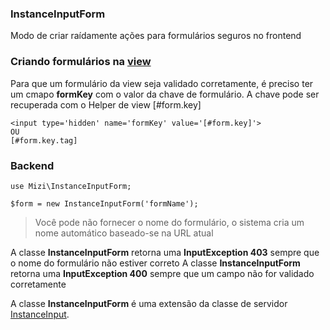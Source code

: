 ### InstanceInputForm

Modo de criar raídamente ações para formulários seguros no frontend

### Criando formulários na [view](https://github.com/mizi-php/server-back/blob/main/.doc/view.md)

Para que um formulário da view seja validado corretamente, é preciso ter um cmapo **formKey** com o valor da chave de formulário.
A chave pode ser recuperada com o Helper de view [#form.key]

    <input type='hidden' name='formKey' value='[#form.key]'>
    OU
    [#form.key.tag]

### Backend

    use Mizi\InstanceInputForm;

    $form = new InstanceInputForm('formName');

> Você pode não fornecer o nome do formulário, o sistema cria um nome automático baseado-se na URL atual

A classe **InstanceInputForm** retorna uma **InputException 403** sempre que o nome do formulário não estiver correto
A classe **InstanceInputForm** retorna uma **InputException 400** sempre que um campo não for validado corretamente

A classe **InstanceInputForm** é uma extensão da classe de servidor [InstanceInput](https://github.com/mizi-php/server-back/blob/main/.doc/input.md).
